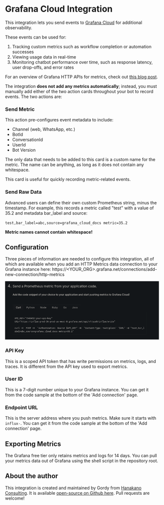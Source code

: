 # Grafana Cloud Integration

This integration lets you send events to [Grafana Cloud](https://grafana.com/products/cloud/) for additional observability.

These events can be used for:
1. Tracking custom metrics such as workflow completion or automation successes
2. Viewing usage data in real-time
3. Monitoring chatbot performance over time, such as response latency, user drop-offs, and error rates

For an overview of Grafana HTTP APIs for metrics, check out [this blog post](https://grafana.com/blog/2024/03/21/how-to-use-http-apis-to-send-metrics-and-logs-to-grafana-cloud/).

The integration **does not add any metrics automatically**; instead, you must manually add either of the two action cards throughout your bot to record events. The two actions are:

### Send Metric

This action pre-configures event metadata to include:
* Channel (web, WhatsApp, etc.)
* BotId
* ConversationId
* UserId
* Bot Version

The only data that needs to be added to this card is a custom name for the metric. The name can be anything, as long as it does not contain any whitespace.

This card is useful for quickly recording metric-related events.

### Send Raw Data

Advanced users can define their own custom Prometheus string, minus the timestamp. For example, this records a metric called "test" with a value of 35.2 and metadata bar_label and source:

`test,bar_label=abc,source=grafana_cloud_docs metric=35.2`

**Metric names cannot contain whitespace!**

## Configuration

Three pieces of information are needed to configure this integration, all of which are available when you add an HTTP Metrics data connection to your Grafana instance here: https://<YOUR_ORG>.grafana.net/connections/add-new-connection/http-metrics

![Screenshot of the sample code at the bottom of the add connections page](grafanaConnectionSS.png)

### API Key

This is a scoped API token that has write permissions on metrics, logs, and traces. It is different from the API key used to export metrics.

### User ID

This is a 7-digit number unique to your Grafana instance. You can get it from the code sample at the bottom of the 'Add connection' page.

### Endpoint URL

This is the server address where you push metrics. Make sure it starts with `influx-`. You can get it from the code sample at the bottom of the 'Add connection' page.

## Exporting Metrics

The Grafana free tier only retains metrics and logs for 14 days. You can pull your metrics data out of Grafana using the shell script in the repository root.

## About the author

This integration is created and maintained by Gordy from [Hanakano Consulting](https://www.hanakano.com). It is available [open-source on Github here](https://github.com/Gordon-BP/bp-grafana/tree/main). Pull requests are welcome!
